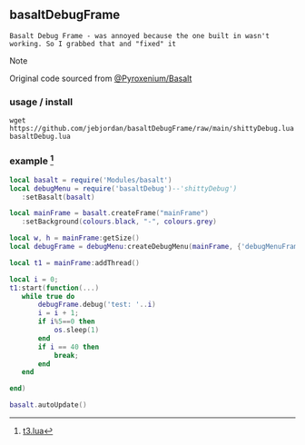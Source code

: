 ## basaltDebugFrame
	Basalt Debug Frame - was annoyed because the one built in wasn't working. So I grabbed that and "fixed" it


> [!NOTE]
> Original code sourced from [@Pyroxenium/Basalt](https://github.com/Pyroxenium/Basalt/blob/master/Basalt/plugins/debug.lua)

### usage / install
```
wget https://github.com/jebjordan/basaltDebugFrame/raw/main/shittyDebug.lua basaltDebug.lua
```

### example [^1]
 ```lua https://raw.githubusercontent.com/jebjordan/basaltDebugFrame/main/t3.lua
local basalt = require('Modules/basalt')
local debugMenu = require('basaltDebug')--'shittyDebug')
    :setBasalt(basalt)

local mainFrame = basalt.createFrame("mainFrame")
	:setBackground(colours.black, "-", colours.grey)

local w, h = mainFrame:getSize()
local debugFrame = debugMenu:createDebugMenu(mainFrame, {'debugMenuFrame', 'debugMenuTextbox', 'debugMenuCheckbox'})

local t1 = mainFrame:addThread()

local i = 0;
t1:start(function(...)
	while true do
		debugFrame.debug('test: '..i)
		i = i + 1;
		if i%5==0 then
			os.sleep(1)
		end
		if i == 40 then
			break;
		end
	end

end)

basalt.autoUpdate()
 ```





[^1]: [t3.lua](https://github.com/jebjordan/basaltDebugFrame/blob/main/t3.lua)
